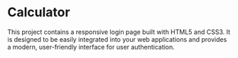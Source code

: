 # Calculator
This project contains a responsive login page built with HTML5 and CSS3. It is designed to be easily integrated into your web applications and provides a modern, user-friendly interface for user authentication.

